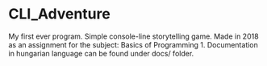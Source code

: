 # CLI_Adventure

My first ever program.
Simple console-line storytelling game. Made in 2018 as an assignment for the subject: Basics of Programming 1.
Documentation in hungarian language can be found under docs/ folder.
